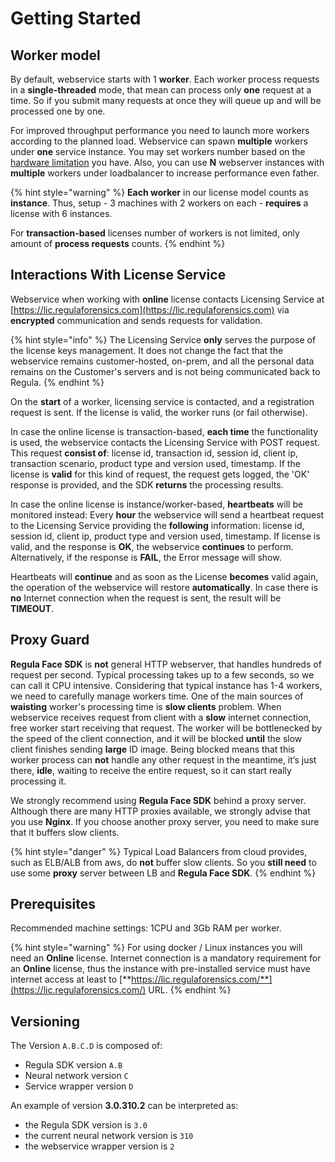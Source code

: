 # Getting Started

## Worker model

By default, webservice starts with 1 **worker**. Each worker process requests in a **single-threaded** mode, that mean can process only **one** request at a time. So if you submit many requests at once they will queue up and will be processed one by one.

For improved throughput performance you need to launch more workers according to the planned load. Webservice can spawn **multiple** workers under **one** service instance. You may set workers number based on the [hardware limitation](general.md#prerequisites) you have. Also, you can use **N** webserver instances with **multiple** workers under loadbalancer to increase performance even father.

{% hint style="warning" %}
**Each worker** in our license model counts as **instance**. Thus, setup - 3 machines with 2 workers on each - **requires** a license with 6 instances.

For **transaction-based** licenses number of workers is not limited, only amount of **process requests** counts.
{% endhint %}

## Interactions With License Service

Webservice when working with **online** license contacts Licensing Service at [https://lic.regulaforensics.com](https://lic.regulaforensics.com) via **encrypted** communication and sends requests for validation.

{% hint style="info" %}
The Licensing Service **only** serves the purpose of the license keys management. It does not change the fact that the webservice remains customer-hosted, on-prem, and all the personal data remains on the Customer's servers and is not being communicated back to Regula.
{% endhint %}

On the **start** of a worker, licensing service is contacted, and a registration request is sent. If the license is valid, the worker runs \(or fail otherwise\).

In case the online license is transaction-based, **each time** the functionality is used, the webservice contacts the Licensing Service with POST request. This request **consist of**: license id, transaction id, session id, client ip, transaction scenario, product type and version used, timestamp. If the license is **valid** for this kind of request, the request gets logged, the 'OK' response is provided, and the SDK **returns** the processing results.

In case the online license is instance/worker-based, **heartbeats** will be monitored instead: Every **hour** the webservice will send a heartbeat request to the Licensing Service providing the **following** information: license id, session id, client ip, product type and version used, timestamp. If license is valid, and the response is **OK**, the webservice **continues** to perform. Alternatively, if the response is **FAIL**, the Error message will show.

Heartbeats will **continue** and as soon as the License **becomes** valid again, the operation of the webservice will restore **automatically**. In case there is **no** Internet connection when the request is sent, the result will be **TIMEOUT**.

## Proxy Guard

**Regula Face SDK** is **not** general HTTP webserver, that handles hundreds of request per second. Typical processing takes up to a few seconds, so we can call it CPU intensive. Considering that typical instance has 1-4 workers, we need to carefully manage workers time. One of the main sources of **waisting** worker's processing time is **slow clients** problem. When webservice receives request from client with a **slow** internet connection, free worker start receiving that request. The worker will be bottlenecked by the speed of the client connection, and it will be blocked **until** the slow client finishes sending **large** ID image. Being blocked means that this worker process can **not** handle any other request in the meantime, it’s just there, **idle**, waiting to receive the entire request, so it can start really processing it.

We strongly recommend using **Regula Face SDK** behind a proxy server. Although there are many HTTP proxies available, we strongly advise that you use **Nginx**. If you choose another proxy server, you need to make sure that it buffers slow clients.

{% hint style="danger" %}
Typical Load Balancers from cloud provides, such as ELB/ALB from aws, do **not** buffer slow clients. So you **still need** to use some **proxy** server between LB and **Regula Face SDK**.
{% endhint %}

## Prerequisites

Recommended machine settings: 1CPU and 3Gb RAM per worker.

{% hint style="warning" %}
For using docker / Linux instances you will need an **Online** license. Internet connection is a mandatory requirement for an **Online** license, thus the instance with pre-installed service must have internet access at least to [**https://lic.regulaforensics.com/**](https://lic.regulaforensics.com/) URL.
{% endhint %}

## Versioning

The Version `A.B.C.D` is composed of:

* Regula SDK version `A.B`
* Neural network version `C`
* Service wrapper version `D`

An example of version **3.0.310.2** can be interpreted as:

* the Regula SDK version is `3.0`
* the current neural network version is `310`
* the webservice wrapper version is `2`
